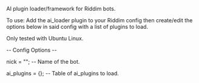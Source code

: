 AI plugin loader/framework for Riddim bots.

To use: Add the ai_loader plugin to your Riddim config then create/edit the options below in said config with a list of plugins to load.

Only tested with Ubuntu Linux.

-- Config Options --

nick = ""; -- Name of the bot.

ai_plugins = {}; -- Table of ai_plugins to load.


